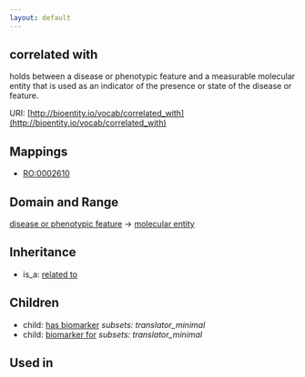 ```yaml
---
layout: default
---
```


## correlated with


holds between a disease or phenotypic feature and a measurable molecular entity that is used as an indicator of the presence or state of the disease or feature.

URI: [http://bioentity.io/vocab/correlated_with](http://bioentity.io/vocab/correlated_with)
## Mappings

 * [RO:0002610](http://purl.obolibrary.org/obo/RO_0002610)

## Domain and Range

[disease or phenotypic feature](DiseaseOrPhenotypicFeature.html) -> [molecular entity](MolecularEntity.html)

## Inheritance

 *  is_a: [related to](related_to.html)

## Children

 *  child: [has biomarker](has_biomarker.html) *subsets: translator_minimal*
 *  child: [biomarker for](biomarker_for.html) *subsets: translator_minimal*

## Used in

